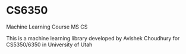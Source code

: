 # CS6350
Machine Learning Course MS CS

This is a machine learning library developed by Avishek Choudhury for CS5350/6350 in University of Utah
